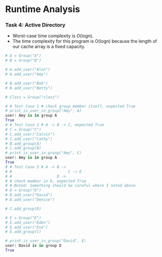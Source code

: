 # Runtime Analysis

### Task 4: Active Directory
- Worst-case time complexity is O(logn).
- The time complexity for this program is O(logn) because the length of our cache array is a fixed capacity.
  
```python
# A = Group("A")
# B = Group("B")

# A.add_user("Alan")
# A.add_user("Amy")

# B.add_user("Bob")
# B.add_user("Betty")

# Class = Group("class")

# # Test Case 1 # check group member itself, expected True
# print_is_user_in_group("Amy", A)
user: Amy is in group A
True
# # Test Case 2 # A -> B -> C, expected True
# C = Group("C")
# C.add_user("Calvin")
# C.add_user("Cathy")
# B.add_group(A)
# C.add_group(B)
# print_is_user_in_group("Amy", C)
user: Amy is in group A
True
# # Test Case 3 # A -> B -> 
# #                         C -> E
# #                    D -> 
# # check member in D, expected True
# # Noted: Something should be careful where I noted above
# D = Group("D")
# D.add_user("David")
# D.add_user("Denise")

# C.add_group(D)

# E = Group("E")
# E.add_user("Eden")
# E.add_user("Eve")
# E.add_group(C)

# print_is_user_in_group("David", E)
user: David is in group D
True
```